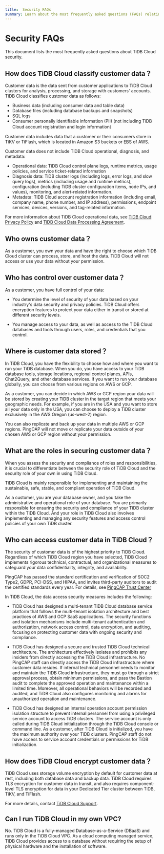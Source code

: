 ```yaml
---
title:  Security FAQs
summary: Learn about the most frequently asked questions (FAQs) relating to TiDB Cloud security.
---
```


#  Security FAQs

<!-- markdownlint-disable MD026 -->

This document lists the most frequently asked questions about TiDB Cloud security.

## How does TiDB Cloud classify customer data？

Customer data is the data sent from customer applications to TiDB Cloud clusters for analysis, processing, and storage with customers' accounts. TiDB Cloud classifies customer data as follows:

- Business data (including consumer data and table data)
- Database files (including database backups and snapshots)
- SQL logs
- Consumer personally identifiable information (PII) (not including TiDB Cloud account registration and login information）

Customer data includes data that a customer or their consumers store in TiKV or TiFlash, which is located in Amazon S3 buckets or EBS of AWS.

Customer data does not include TiDB Cloud operational, diagnosis, and metadata:

- Operational data: TiDB Cloud control plane logs, runtime metrics, usage policies, and service ticket-related information
- Diagnosis data: TiDB cluster logs (including logs, error logs, and slow query logs), metrics (including usage and runtime metrics), configuration (including TiDB cluster configuration items, node IPs, and values), monitoring, and alert-related information.
- Metadata: TiDB Cloud account registration information (including email, company name, phone number, and IP address), permissions, endpoint services, devices, versions, and tag-related information.

For more information about TiDB Cloud operational data, see [TiDB Cloud Privacy Policy](https://www.pingcap.com/privacy-policy/) and [TiDB Cloud Data Processing Agreement](https://www.pingcap.com/legal/data-processing-agreement-for-tidb-cloud-services/).

## Who owns customer data？

As a customer, you own your data and have the right to choose which TiDB Cloud cluster can process, store, and host the data. TiDB Cloud will not access or use your data without your permission. 

## Who has control over customer data？

As a customer, you have full control of your data:

- You determine the level of security of your data based on your industry's data security and privacy policies. TiDB Cloud offers encryption features to protect your data either in transit or stored at different security levels.

- You manage access to your data, as well as access to the TiDB Cloud databases and tools through users, roles, and credentials that you control.

## Where is customer data stored？

In TiDB Cloud, you have the flexibility to choose how and where you want to run your TiDB database. When you do, you have access to your TiDB database tools, storage locations, regional control planes, APIs, Chat2Query, and other database services. If you want to run your database globally, you can choose from various regions on AWS or GCP.

As a customer, you can decide in which AWS or GCP region your data will be stored by creating your TiDB cluster in the target region that meets your geographic needs. For example, if you are in the USA and you want to store all your data only in the USA, you can choose to deploy a TiDB cluster exclusively in the AWS Oregon (us-west-2) region.

You can also replicate and back up your data in multiple AWS or GCP regions. PingCAP will not move or replicate your data outside of your chosen AWS or GCP region without your permission.

## What are the roles in securing customer data？

When you assess the security and compliance of roles and responsibilities, it is crucial to differentiate between the security role of TiDB Cloud and the security role of your own in using TiDB Cloud. 

TiDB Cloud is mainly responsible for implementing and maintaining the sustainable, safe, stable, and compliant operation of TiDB Cloud.

As a customer, you are your database owner, and you take the administrative and operational role of your database. You are primarily responsible for ensuring the security and compliance of your TiDB cluster within the TiDB Cloud. And your role in TiDB Cloud also involves implementing and managing any security features and access control policies of your own TiDB cluster.

## Who can access customer data in TiDB Cloud？

The security of customer data is of the highest priority to TiDB Cloud. Regardless of which TiDB Cloud region you have selected, TiDB Cloud implements rigorous technical, contractual, and organizational measures to safeguard your data confidentiality, integrity, and availability.

PingCAP has passed the standard certification and verification of SOC2 Type2, GDPR, PCI-DSS, and HIPAA, and invites third-party auditors to audit the certified standards every year. For details, see [PingCAP Trust Center](https://www.pingcap.com/trust-compliance-center)

In TiDB Cloud, the data access security measures includes the following:

- TiDB Cloud has designed a multi-tenant TiDB Cloud database service platform that follows the multi-tenant isolation architecture and best practices of AWS and GCP SaaS applications. The security functions and isolation mechanisms include multi-tenant authentication and authorization, network access control, data encryption, and auditing, focusing on protecting customer data with ongoing security and compliance.

- TiDB Cloud has designed a secure and trusted TiDB Cloud technical architecture. The architecture effectively isolates and prohibits any insiders from directly accessing the TiDB Cloud infrastructure. No PingCAP staff can directly access the TiDB Cloud infrastructure where customer data resides. If internal technical personnel needs to monitor and maintain the TiDB Cloud infrastructure, they must go through a strict approval process, obtain minimum permissions, and pass the Bastion audit to complete the approved operation and maintenance within a limited time. Moreover, all operational behaviors will be recorded and audited, and TiDB Cloud also configures monitoring and alarms for unauthorized operation and maintenance.

- TiDB Cloud has designed an internal operation account permission isolation structure to prevent internal personnel from using a privileged service account to access TiDB clusters. The service account is only called during TiDB Cloud initialization through the TiDB Cloud console or command line. As a customer, after TiDB Cloud is initialized, you have the maximum authority over your TiDB clusters. PingCAP staff do not have access to service account credentials or permissions for TiDB initialization.

## How does TiDB Cloud encrypt customer data？

TiDB Cloud uses storage volume encryption by default for customer data at rest, including both database data and backup data. TiDB Cloud requires TLS encryption for customer data in transit, and also requires component-level TLS encryption for data in your Dedicated Tier cluster between TiDB, TiKV, and TiFlash.

For more details, contact [TiDB Cloud Support](/tidb-cloud/tidb-cloud-support.md).

## Can I run TiDB Cloud in my own VPC?

No. TiDB Cloud is a fully-managed Database-as-a-Service (DBaaS) and runs only in the TiDB Cloud VPC. As a cloud computing managed service, TiDB Cloud provides access to a database without requiring the setup of physical hardware and the installation of software.
